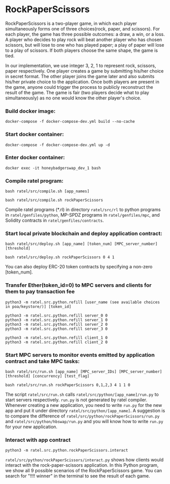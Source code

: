 # RockPaperScissors

RockPaperScissors is a two-player game, in which each player simultaneously forms one of three choices(rock, paper, and scissors).
For each player, the game has three possible outcomes: a draw, a win, or a loss.
A player who decides to play rock will beat another player who has chosen scissors, but will lose to one who has played paper; a play of paper will lose to a play of scissors.
If both players choose the same shape, the game is tied.

In our implementation, we use integer 3, 2, 1 to represent rock, scissors, paper respectively.
One player creates a game by submitting his/her choice in secret format.
The other player joins the game later and also submits his/her private choice to the application.
Once both players are present in the game, anyone could trigger the process to publicly reconstruct the result of the game.
The game is fair (two players decide what to play simultaneously) as no one would know the other player's choice. 

### Build docker image:
```shell
docker-compose -f docker-compose-dev.yml build --no-cache
```

### Start docker container:
```shell
docker-compose -f docker-compose-dev.yml up -d
```

### Enter docker container:
```shell
docker exec -it honeybadgerswap_dev_1 bash
```

### Compile ratel program:
```shell
bash ratel/src/compile.sh [app_names]
```
```shell
bash ratel/src/compile.sh rockPaperScissors
```
Compile ratel programs (*.rl) in directory `ratel/src/rl` to python programs in `ratel/genfiles/python`, MP-SPDZ programs in `ratel/genfiles/mpc`, and Solidity contracts in `ratel/genfiles/contracts`.

### Start local private blockchain and deploy application contract:
```shell
bash ratel/src/deploy.sh [app_name] [token_num] [MPC_server_number] [threshold]
```
```shell
bash ratel/src/deploy.sh rockPaperScissors 0 4 1
```

You can also deploy ERC-20 token contracts by specifying a non-zero [token_num].

### Transfer Ether(token_id=0) to MPC servers and clients for them to pay transaction fee
```shell
python3 -m ratel.src.python.refill [user_name (see available choices in poa/keystore/)] [token_id]

python3 -m ratel.src.python.refill server_0 0
python3 -m ratel.src.python.refill server_1 0
python3 -m ratel.src.python.refill server_2 0
python3 -m ratel.src.python.refill server_3 0

python3 -m ratel.src.python.refill client_1 0
python3 -m ratel.src.python.refill client_2 0
```

### Start MPC servers to monitor events emitted by application contract and take MPC  tasks:
```shell
bash ratel/src/run.sh [app_name] [MPC_server_IDs] [MPC_server_number] [threshold] [concurrency] [test_flag]

bash ratel/src/run.sh rockPaperScissors 0,1,2,3 4 1 1 0
```
The script `ratel/src/run.sh` calls `ratel/src/python/[app_name]/run.py` to start servers respectively. 
`run.py` is not generated by ratel compiler.
Whenever creating a new application, you need to write `run.py` for the new app and put it under directory `ratel/src/python/[app_name]`.
A suggestion is to compare the difference of `ratel/src/python/rockPaperScissors/run.py` and `ratel/src/python/hbswap/run.py` and you will know how to write `run.py` for your new application.

### Interact with app contract
```shell
python3 -m ratel.src.python.rockPaperScissors.interact 
```
`ratel/src/python/rockPaperScissors/interact.py` shows how clients would interact with the rock-paper-scissors application.
In this Python program, we show all 9 possible scenarios of the RockPaperScissors game.
You can search for "!!!! winner" in the terminal to see the result of each game.

